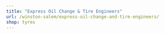 ```yaml
---
title: "Express Oil Change & Tire Engineers"
url: /winston-salem/express-oil-change-and-tire-engineers/
shop: tyres
---
```

